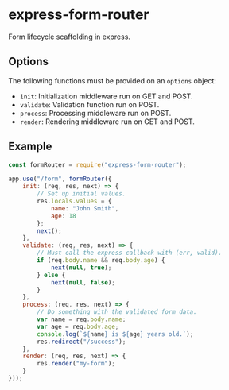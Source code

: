 # express-form-router
Form lifecycle scaffolding in express.

## Options
The following functions must be provided on an `options` object:
* `init`: Initialization middleware run on GET and POST.
* `validate`: Validation function run on POST.
* `process`: Processing middleware run on POST.
* `render`: Rendering middleware run on GET and POST.

## Example
```javascript
const formRouter = require("express-form-router");

app.use("/form", formRouter({
    init: (req, res, next) => {
        // Set up initial values.
        res.locals.values = {
            name: "John Smith",
            age: 18
        };
        next();
    },
    validate: (req, res, next) => {
        // Must call the express callback with (err, valid).
        if (req.body.name && req.body.age) {
            next(null, true);
        } else {
            next(null, false);
        }
    },
    process: (req, res, next) => {
        // Do something with the validated form data.
        var name = req.body.name;
        var age = req.body.age;
        console.log(`${name} is ${age} years old.`);
        res.redirect("/success");
    },
    render: (req, res, next) => {
        res.render("my-form");
    }
}));
```
